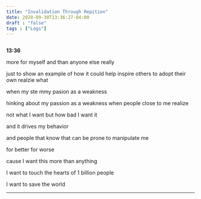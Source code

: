 ```yaml
---
title: "Invalidation Through Repition"
date: 2020-09-30T13:36:27-04:00
draft : "false"
tags : ["Logs"]
---
```

```

```
<!--more-->

**13:36**

more for myself and than anyone else really

just to  show an example of how it could help inspire others to adopt their own realzie what


when my ste mmy pasion as a weakness

hinking about my passion as a weakness when people close to me realize

not what I want but how bad I want it

and it drives my behavior

and people that know that can be prone to manipulate me

for better for worse

cause I want this more than anything

I want to touch the hearts of 1 billion people

I want to save the world

___ 


<!--

| Dailies        | Questions           | Answers  |
| ------------- |:-------------:| -----:|
| Read()      | *What did you read?* | X |
| Write()      | *What did you write?*      |   X |
| Create() | *What did you make?*      |    X |
| Exercise() | *Dance workout (or otherwise?)*      |    X |
| Audio() | *You recorded what:*      |    X |
| Video() | *You filmed what:*      |    X |
| Finish() | *You bounced what track:*      |    X |
| Live() | *You sang what live:*      |    X |
| Finish2() | *You made what visuals*      |    X |
| Phone() | *You called who:*      |    X |
| Share() | *Uploaded what to archive:*      |    X |
| PBD() | *You did what for PBD?*      |    X |
| Web() | *You did what to POLIW.AT?*      |    X |
| Love&Legacy() | *You did what for friends/fam?*      |    X |
| God() | *You're grateful for what?*      |    X |
<sub>v1.0</sub>

 -->
